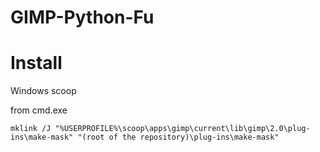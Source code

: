 # GIMP-Python-Fu

# Install

Windows scoop

from cmd.exe
```shell
mklink /J "%USERPROFILE%\scoop\apps\gimp\current\lib\gimp\2.0\plug-ins\make-mask" "(root of the repository)\plug-ins\make-mask"
```
